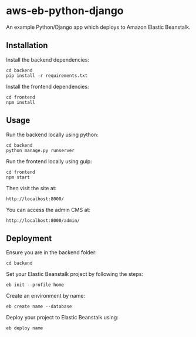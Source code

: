 # aws-eb-python-django

An example Python/Django app which deploys to Amazon Elastic Beanstalk.


## Installation

Install the backend dependencies:

    cd backend
    pip install -r requirements.txt

Install the frontend dependencies:

    cd frontend
    npm install


## Usage

Run the backend locally using python:

    cd backend
    python manage.py runserver

Run the frontend locally using gulp:

    cd frontend
    npm start

Then visit the site at:

    http://localhost:8000/

You can access the admin CMS at:

    http://localhost:8000/admin/


## Deployment

Ensure you are in the backend folder:

    cd backend

Set your Elastic Beanstalk project by following the steps:

    eb init --profile home

Create an environment by name:

    eb create name --database

Deploy your project to Elastic Beanstalk using:

    eb deploy name
